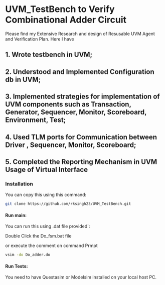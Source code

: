 # UVM_TestBench to Verify Combinational Adder Circuit
 Please find my Extensive Research and design of Resusable UVM Agent and Verification Plan. Here I have
 
## 1. Wrote testbench in UVM;

## 2. Understood and Implemented Configuration db in UVM;

## 3. Implemented strategies for implementation of UVM components such as Transaction, Generator, Sequencer, Monitor, Scoreboard, Environment, Test;

## 4. Used TLM ports for Communication between Driver , Sequencer, Monitor, Scoreboard;

## 5. Completed the Reporting Mechanism in UVM Usage of Virtual Interface



### Installation

You can copy this using this command:

```bash
git clone https://github.com/rksingh23/UVM_TestBench.git
```

#### Run main:

You can run this using .dat file provided`:

Double Click the Do_fsm.bat file 

or execute the comment on command Prmpt
```.bat
vsim -do Do_adder.do
```

#### Run Tests:
You need to have Questasim or Modelsim installed on your local host PC.
